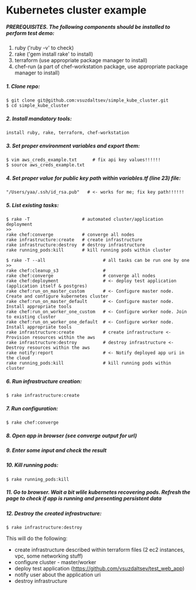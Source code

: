 # Kubernetes cluster example

##### PREREQUISITES. The following components should be installed to perform test demo:
1. ruby ('ruby -v' to check)
2. rake ('gem install rake' to install)
3. terraform (use appropriate package manager to install)
4. chef-run (a part of chef-workstation package, use appropriate package manager to install)

##### 1. Clone repo:
```
$ git clone git@github.com:vsuzdaltsev/simple_kube_cluster.git
$ cd simple_kube_cluster
```
##### 2. Install mandatory tools:
```
install ruby, rake, terraform, chef-workstation
```
##### 3. Set proper environment variables and export them:
```
$ vim aws_creds_example.txt      # fix api key values!!!!!!
$ source aws_creds_example.txt
```
##### 4. Set proper value for public key path within variables.tf (line 23) file:
```
"/Users/yaa/.ssh/id_rsa.pub"   # <- works for me; fix key path!!!!!!
```
##### 5. List existing tasks:
```
$ rake -T                    # automated cluster/application deployment
>>
rake chef:converge           # converge all nodes
rake infrastructure:create   # create infrastructure
rake infrastructure:destroy  # destroy infrastructure
rake running_pods:kill       # kill running pods within cluster
```
```
$ rake -T --all                      # all tasks can be run one by one
>>
rake chef:cleanup_s3                 #
rake chef:converge                   # converge all nodes
rake chef:deployment                 # <- deploy test application (application itself & postgres)
rake chef:run_on_master_custom       # <- Configure master node. Create and configure kubernetes cluster
rake chef:run_on_master_default      # <- Configure master node. Install appropriate tools
rake chef:run_on_worker_one_custom   # <- Configure worker node. Join to existing cluster
rake chef:run_on_worker_one_default  # <- Configure worker node. Install appropriate tools
rake infrastructure:create           # create infrastructure <- Provision resources within the aws
rake infrastructure:destroy          # destroy infrastructure <- Destroy resources within the aws
rake notify:report                   # <- Notify deployed app uri in the cloud
rake running_pods:kill               # kill running pods within cluster
```
##### 6. Run infrastructure creation:
```
$ rake infrastructure:create
```
##### 7. Run configuration:
```
$ rake chef:converge
```
##### 8. Open app in browser (see converge output for url)
##### 9. Enter some input and check the result
##### 10. Kill running pods:
```
$ rake running_pods:kill
```
##### 11. Go to browser. Wait a bit wlile kubernetes recovering pods. Refresh the page to check if app is running and presenting persistent data
##### 12. Destroy the created infrastructure:
```
$ rake infrastructure:destroy
```

This will do the following:
- create infrastructure described within terraform files (2 ec2 instances, vpc, some networking stuff)
- configure cluster - master/worker
- deploy test application (https://github.com/vsuzdaltsev/test_web_app)
- notify user about the application uri
- destroy infrastructure

